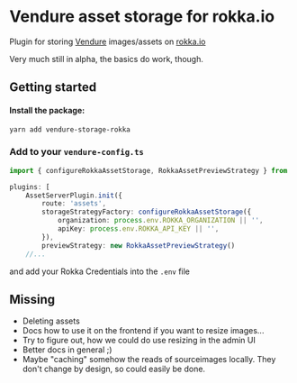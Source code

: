 # Vendure asset storage for rokka.io

Plugin for storing [Vendure](https://vendure.io) images/assets on [rokka.io](https://rokka.io)

Very much still in alpha, the basics do work, though.

## Getting started

#### Install the package:

```
yarn add vendure-storage-rokka
```

### Add to your `vendure-config.ts`


```ts
import { configureRokkaAssetStorage, RokkaAssetPreviewStrategy } from 'vendure-storage-rokka'

plugins: [
    AssetServerPlugin.init({
        route: 'assets',
        storageStrategyFactory: configureRokkaAssetStorage({
            organization: process.env.ROKKA_ORGANIZATION || '',
            apiKey: process.env.ROKKA_API_KEY || '',
        }),
        previewStrategy: new RokkaAssetPreviewStrategy()
    //...
```

and add your Rokka Credentials into the `.env` file

## Missing

* Deleting assets
* Docs how to use it on the frontend if you want to resize images...
* Try to figure out, how we could do use resizing in the admin UI
* Better docs in general ;)
* Maybe "caching" somehow the reads of sourceimages locally. They don't change by design, so could easily be done.